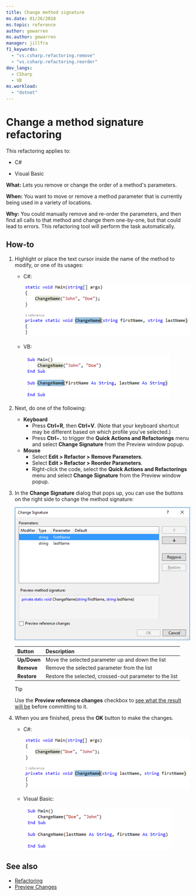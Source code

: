 ```yaml
---
title: Change method signature
ms.date: 01/26/2018
ms.topic: reference
author: gewarren
ms.author: gewarren
manager: jillfra
f1_keywords:
  - "vs.csharp.refactoring.remove"
  - "vs.csharp.refactoring.reorder"
dev_langs:
  - CSharp
  - VB
ms.workload:
  - "dotnet"
---
```

# Change a method signature refactoring

This refactoring applies to:

- C#

- Visual Basic

**What:** Lets you remove or change the order of a method's parameters.

**When:** You want to move or remove a method parameter that is currently being used in a variety of locations.

**Why:** You could manually remove and re-order the parameters, and then find all calls to that method and change them one-by-one, but that could lead to errors.  This refactoring tool will perform the task automatically.

## How-to

1. Highlight or place the text cursor inside the name of the method to modify, or one of its usages:

   - C#:

       ![Highlighted code C#](media/changesignature-highlight-cs.png)

   - VB:

       ![Highlighted code Visual Basic](media/changesignature-highlight-vb.png)

2. Next, do one of the following:

   - **Keyboard**
      - Press **Ctrl+R**, then **Ctrl+V**.  (Note that your keyboard shortcut may be different based on which profile you've selected.)
      - Press **Ctrl**+**.** to trigger the **Quick Actions and Refactorings** menu and select **Change Signature** from the Preview window popup.
   - **Mouse**
      - Select **Edit > Refactor > Remove Parameters**.
      - Select **Edit > Refactor > Reorder Parameters**.
      - Right-click the code, select the **Quick Actions and Refactorings** menu and select **Change Signature** from the Preview window popup.

3. In the **Change Signature** dialog that pops up, you can use the buttons on the right side to change the method signature:

   ![Change Signature dialog](media/changesignature-dialog-cs.png)

   | Button | Description
   | ------ | ---
   | **Up/Down** | Move the selected parameter up and down the list
   | **Remove** | Remove the selected parameter from the list
   | **Restore** | Restore the selected, crossed-out parameter to the list

   > [!TIP]
   > Use the **Preview reference changes** checkbox to [see what the result will be](../../ide/preview-changes.md) before committing to it.

4. When you are finished, press the **OK** button to make the changes.

   - C#:

      ![Change Signature result - C#](media/changesignature-result-cs.png)

   - Visual Basic:

      ![Change Signature result - Visual Basic](media/changesignature-result-vb.png)

## See also

- [Refactoring](../refactoring-in-visual-studio.md)
- [Preview Changes](../../ide/preview-changes.md)